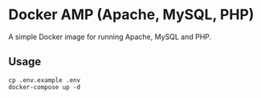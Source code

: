 # Docker AMP (Apache, MySQL, PHP)

A simple Docker image for running Apache, MySQL and PHP.

## Usage

```shell
cp .env.example .env
docker-compose up -d
```
